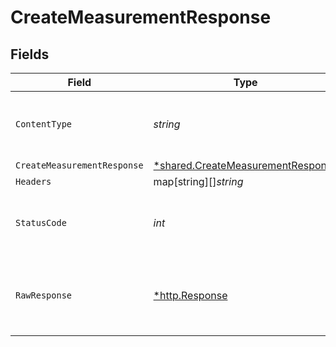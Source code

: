 # CreateMeasurementResponse


## Fields

| Field                                                                                        | Type                                                                                         | Required                                                                                     | Description                                                                                  |
| -------------------------------------------------------------------------------------------- | -------------------------------------------------------------------------------------------- | -------------------------------------------------------------------------------------------- | -------------------------------------------------------------------------------------------- |
| `ContentType`                                                                                | *string*                                                                                     | :heavy_check_mark:                                                                           | HTTP response content type for this operation                                                |
| `CreateMeasurementResponse`                                                                  | [*shared.CreateMeasurementResponse](../../../pkg/models/shared/createmeasurementresponse.md) | :heavy_minus_sign:                                                                           | Accepted                                                                                     |
| `Headers`                                                                                    | map[string][]*string*                                                                        | :heavy_minus_sign:                                                                           | N/A                                                                                          |
| `StatusCode`                                                                                 | *int*                                                                                        | :heavy_check_mark:                                                                           | HTTP response status code for this operation                                                 |
| `RawResponse`                                                                                | [*http.Response](https://pkg.go.dev/net/http#Response)                                       | :heavy_minus_sign:                                                                           | Raw HTTP response; suitable for custom response parsing                                      |